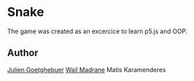 # Snake

The game was created as an excercice to learn p5.js and OOP.

## Author

[Julien Goetghebuer](https://github.com/ggbjulien)
[Wail Madrane](https://github.com/wailmadrane)
Matis Karamenderes

